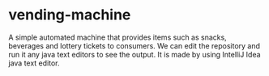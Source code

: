 # vending-machine
A simple automated machine that provides items such as snacks, beverages and lottery tickets to consumers.
We can edit the repository and run it any java text editors to see the output.
It is made by using IntelliJ Idea java text editor.
